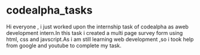 # codealpha_tasks
Hi everyone , i just worked upon the internship task of codealpha as aweb development intern.In this task i created a multi page survey form using html, css and javscript.As i am still learning web development ,so i took help from google and youtube to complete my task.
